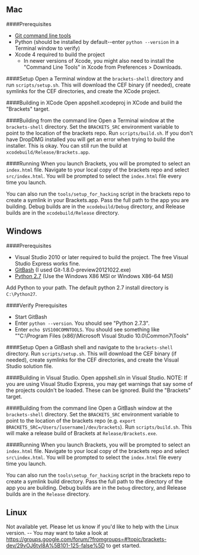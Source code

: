 ## Mac
####Prerequisites

* [Git command line tools](http://git-scm.com/downloads)
* Python (should be installed by default--enter `python --version` in a Terminal window to verify)
* Xcode 4 required to build the project
  * In newer versions of Xcode, you might also need to install the "Command Line Tools" in Xcode from Preferences > Downloads.

####Setup
Open a Terminal window at the `brackets-shell` directory and run `scripts/setup.sh`. This will download the CEF binary (if needed), create symlinks for the CEF directories, and create the XCode project.

####Building in XCode
Open appshell.xcodeproj in XCode and build the "Brackets" target.

####Building from the command line
Open a Terminal window at the `brackets-shell` directory.
Set the `BRACKETS_SRC` environment variable to point to the location of the brackets repo.
Run `scripts/build.sh`. If you don't have DropDMG installed you will get an error when trying to build the installer. This is okay. You can still run the build at `xcodebuild/Release/Brackets.app`.

####Running
When you launch Brackets, you will be prompted to select an `index.html` file. Navigate to your local copy of the brackets repo and select `src/index.html`. You will be prompted to select the `index.html` file every time you launch. 

You can also run the `tools/setup_for_hacking` script in the brackets repo to create a symlink in your Brackets.app. Pass the full path to the app you are building. Debug builds are in the `xcodebuild/Debug` directory, and Release builds are in the `xcodebuild/Release` directory.

## Windows

####Prerequisites

* Visual Studio 2010 or later required to build the project. The free Visual Studio Express works fine.
* [GitBash](http://code.google.com/p/msysgit/downloads/list) (I used Git-1.8.0-preview20121022.exe)
* [Python 2.7](http://www.python.org/getit/releases/2.7.3/) (Use the Windows X86 MSI or Windows X86-64 MSI)

Add Python to your path. The default python 2.7 install directory is `C:\Python27`.

####Verify Prerequisites
* Start GitBash
* Enter `python --version`. You should see "Python 2.7.3".
* Enter `echo $VS100COMNTOOLS`. You should see something like ""C:\Program Files (x86)\Microsoft Visual Studio 10.0\Common7\Tools\"

####Setup
Open a GitBash shell and navigate to the `brackets-shell` directory. Run `scripts/setup.sh`. This will download the CEF binary (if needed), create symlinks for the CEF directories, and create the Visual Studio solution file.

####Building in Visual Studio.
Open appshell.sln in Visual Studio. NOTE: If you are using Visual Studio Express, you may get warnings that say some of the projects couldn't be loaded. These can be ignored.
Build the "Brackets" target.

####Building from the command line
Open a GitBash window at the `brackets-shell` directory.
Set the `BRACKETS_SRC` environment variable to point to the location of the brackets repo
(e.g. `export BRACKETS_SRC=/Users/[username]/dev/brackets`).
Run `scripts/build.sh`. This will make a release build of Brackets at `Release/Brackets.exe`.

####Running
When you launch Brackets, you will be prompted to select an `index.html` file. Navigate to your local copy of the brackets repo and select `src\index.html`. You will be prompted to select the `index.html` file every time you launch. 

You can also run the `tools\setup_for_hacking` script in the brackets repo to create a symlink build directory. Pass the full path to the directory of the app you are building. Debug builds are in the `Debug` directory, and Release builds are in the `Release` directory.

## Linux

Not available yet. Please let us know if you'd like to help with the Linux version. -- You may want to take a look at https://groups.google.com/forum/?fromgroups=#!topic/brackets-dev/29vOJ6tvl8A%5B101-125-false%5D to get started.